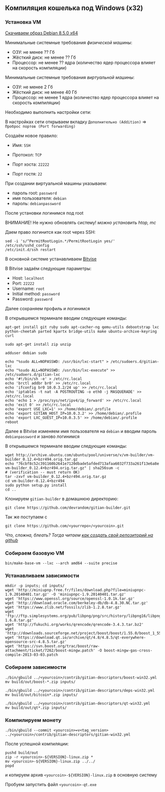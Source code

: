 Компиляция кошелька под Windows (x32)
-------------------------------------

### Установка VM

[Скачиваем образ Debian 8.5.0 х64](https://www.youtube.com/redirect?v=_ti-d5t1WX8&event=video_description&redir_token=Fb0zYWgHWbS7dkGtIwXEbcoKo1R8MTUxODkzMDkyMUAxNTE4ODQ0NTIx&q=https%3A%2F%2Fcdimage.debian.org%2Fmirror%2Fcdimage%2Farchive%2F8.5.0-live%2Famd64%2Fiso-hybrid%2Fdebian-live-8.5.0-amd64-standard.iso)

Минимальные системные требования *физической машины*:

- ОЗУ: не менее ?? Гб
- Жёсткий диск: не менее ?? Гб
- Процессор: не менее ?? ядра (количество ядер процессора влияет на скорость компиляции) 

Минимальные системные требования *виртуальной машины*:

- ОЗУ: не менее 2 Гб
- Жёсткий диск: не менее 40 Гб
- Процессор: не менее 1 ядра (количество ядер процессора влияет на скорость компиляции)

Необходимо выполнить настройки сети:

В настройках сети открываем вкладку `Дополнительно (Addition)` => `Проброс портов (Port forwarding)`

Создаём новое правило:

- Имя: `SSH`

- Протокол: `TCP`

- Порт хоста: `22222`

- Порт гостя: `22`

При создании виртуальной машины указываем:
- пароль root: `password`
- имя пользователя: `debian`
- пароль: `debianpassword`

После установки логинимcя под root

ВНИМАНИЕ! Не нужно обновлять систему!
*можно установить htop, mc*

Даем право логинится как root через SSH:

	sed -i 's/^PermitRootLogin.*/PermitRootLogin yes/' /etc/ssh/sshd_config
	/etc/init.d/ssh restart

В основной системе устанавливаем [Bitvise](https://www.youtube.com/redirect?v=_ti-d5t1WX8&event=video_description&redir_token=Fb0zYWgHWbS7dkGtIwXEbcoKo1R8MTUxODkzMDkyMUAxNTE4ODQ0NTIx&q=https%3A%2F%2Fwww.bitvise.com%2F)

В Bitvise задаём следующие параметры:

- Host: `localhost`
- Port: `22222`
- Username: `root`
- Initial method: `password`
- Password: `password`

Далее сохраняем профиль и логинимся

В открывшемся терминале вводим следующие команды:

	apt-get install git ruby sudo apt-cacher-ng qemu-utils debootstrap lxc python-cheetah parted kpartx bridge-utils make ubuntu-archive-keyring curl

	sudo apt-get install zip unzip

	adduser debian sudo

	echo "%sudo ALL=NOPASSWD: /usr/bin/lxc-start" > /etc/sudoers.d/gitian-lxc
	echo "%sudo ALL=NOPASSWD: /usr/bin/lxc-execute" >> /etc/sudoers.d/gitian-lxc
	echo '#!/bin/sh -e' > /etc/rc.local
	echo 'brctl addbr br0' >> /etc/rc.local
	echo 'ifconfig br0 10.0.3.2/24 up' >> /etc/rc.local
	echo 'iptables -t nat -A POSTROUTING -o eth0 -j MASQUERADE' >> /etc/rc.local
	echo 'echo 1 > /proc/sys/net/ipv4/ip_forward' >> /etc/rc.local
	echo 'exit 0' >> /etc/rc.local
	echo 'export USE_LXC=1' >> /home/debian/.profile
	echo 'export GITIAN_HOST_IP=10.0.3.2' >> /home/debian/.profile
	echo 'export LXC_GUEST_IP=10.0.3.5' >> /home/debian/.profile
	reboot

Далее в Bitvise изменяем имя пользователя на `debian` и вводим пароль `debianpassword` и заново логинимся

В открывшемся терминале вводим следующие команды:

	wget http://archive.ubuntu.com/ubuntu/pool/universe/v/vm-builder/vm-builder_0.12.4+bzr494.orig.tar.gz
	echo "76cbf8c52c391160b2641e7120dbade5afded713afaa6032f733a261f13e6a8e  vm-builder_0.12.4+bzr494.orig.tar.gz" | sha256sum -c
	# (verification -- must return OK)
	tar -zxvf vm-builder_0.12.4+bzr494.orig.tar.gz
	cd vm-builder-0.12.4+bzr494
	sudo python setup.py install
	cd ..

Клонируем `gitian-builder` в домашнюю директорию:

	git clone https://github.com/devrandom/gitian-builder.git

Так же поступаем с <yourcoin>

	git clone https://github.com/<yourrepo>/<yourcoin>.git

*Что, сложна, блеать? Тогда читаем [как создать свой репозиторий на github](Команды_git.md)*

### Собираем базовую VM

	bin/make-base-vm --lxc --arch amd64 --suite precise

### Устанавливаем зависимости

	mkdir -p inputs; cd inputs/
	wget 'http://miniupnp.free.fr/files/download.php?file=miniupnpc-1.9.20140401.tar.gz' -O 'miniupnpc-1.9.20140401.tar.gz'
	wget 'https://www.openssl.org/source/openssl-1.0.1k.tar.gz'
	wget 'http://download.oracle.com/berkeley-db/db-4.8.30.NC.tar.gz'
	wget 'https://www.zlib.net/fossils/zlib-1.2.8.tar.gz'
	wget 'ftp://ftp.simplesystems.org/pub/libpng/png/src/history/libpng16/libpng-1.6.8.tar.gz'
	wget 'http://fukuchi.org/works/qrencode/qrencode-3.4.3.tar.bz2'
	wget 'http://downloads.sourceforge.net/project/boost/boost/1.55.0/boost_1_55_0.tar.bz2'
	wget 'https://download.qt.io/archive/qt/4.8/4.8.5/qt-everywhere-opensource-src-4.8.5.tar.gz'
	wget 'https://svn.boost.org/trac/boost/raw-attachment/ticket/7262/boost-mingw.patch' -O boost-mingw-gas-cross-compile-2013-03-03.patch

### Собираем зависимости

	./bin/gbuild ../<yourcoin>/contrib/gitian-descriptors/boost-win32.yml
	mv build/out/boost-*.zip inputs/
 
	./bin/gbuild ../<yourcoin>/contrib/gitian-descriptors/deps-win32.yml
	mv build/out/bitcoin*.zip inputs/
 
	./bin/gbuild ../<yourcoin>/contrib/gitian-descriptors/qt-win32.yml
	mv build/out/qt*.zip inputs/

### Компилируем монету

	./bin/gbuild --commit <yourcoin>=v<tag_version> ../<yourcoin>/contrib/gitian-descriptors/gitian-win32.yml

После успешной компиляции:

	pushd build/out
	zip -r <yourcoin>-${VERSION}-linux.zip *
	mv <yourcoin>-${VERSION}-linux.zip ../../
	popd

и копируем архив `<yourcoin>-${VERSION}-linux.zip` в основную систему


Пробуем запустить файл `<yourcoin>-qt.exe`
